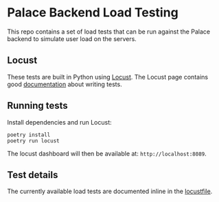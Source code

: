# Palace Backend Load Testing

This repo contains a set of load tests that can be run against the Palace backend
to simulate user load on the servers.

## Locust

These tests are built in Python using [Locust](https://locust.io/). The Locust page
contains good [documentation](https://docs.locust.io/en/stable/writing-a-locustfile.html)
about writing tests.

## Running tests

Install dependencies and run Locust:

```shell
poetry install
poetry run locust
```

The locust dashboard will then be available at: `http://localhost:8089`.

## Test details

The currently available load tests are documented inline in the
[locustfile](locustfile.py).

